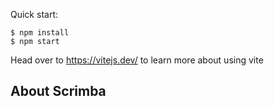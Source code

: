 
Quick start:

```
$ npm install
$ npm start
````

Head over to https://vitejs.dev/ to learn more about using vite
## About Scrimba


